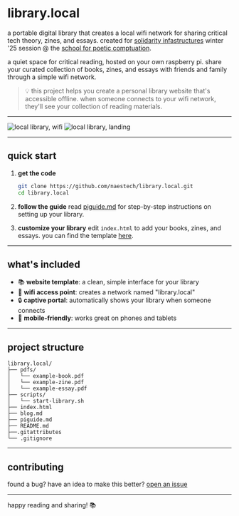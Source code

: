 # library.local
a portable digital library that creates a local wifi network for sharing critical tech theory, zines, and essays. created for [solidarity infastructures](https://infrastructures.us/) winter '25 session @ the [school for poetic comptuation](https://sfpc.study/).

a quiet space for critical reading, hosted on your own raspberry pi. share your curated collection of books, zines, and essays with friends and family through a simple wifi network.

> 💡 this project helps you create a personal library website that's accessible offline. when someone connects to your wifi network, they'll see your collection of reading materials.

---

![local library, wifi](https://github.com/user-attachments/assets/63249fb9-2573-43c8-9c9c-5bf2d34fbdd7)
![local library, landing](https://github.com/user-attachments/assets/d73b956a-d67d-4875-ab9f-d4559a901f58)


---

## quick start

1. **get the code**
   ```bash
   git clone https://github.com/naestech/library.local.git
   cd library.local
   ```

2. **follow the guide**
   read [piguide.md](piguide.md) for step-by-step instructions on setting up your library.

3. **customize your library**
   edit `index.html` to add your books, zines, and essays. you can find the template [here](index.html).

---

## what's included

* 📚 **website template**: a clean, simple interface for your library
* 📡 **wifi access point**: creates a network named "library.local"
* 🔒 **captive portal**: automatically shows your library when someone connects
* 📱 **mobile-friendly**: works great on phones and tablets

---

## project structure

```
library.local/
├── pdfs/              
│   └── example-book.pdf
│   └── example-zine.pdf
│   └── example-essay.pdf
├── scripts/          
│   └── start-library.sh
├── index.html       
├── blog.md          
├── piguide.md  
├── README.md 
├──.gitattributes   
└── .gitignore        
```

---

## contributing

found a bug? have an idea to make this better? [open an issue](https://github.com/naestech/library.local/issues)


---

happy reading and sharing! 📚
